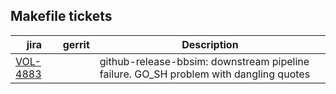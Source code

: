 

Makefile tickets
----------------

| jira | gerrit | Description |
| -----| ------ | ------------|
| [VOL-4883](https://jira.opencord.org/browse/VOL-4883) | | github-release-bbsim: downstream pipeline failure.  GO_SH problem with dangling quotes|

